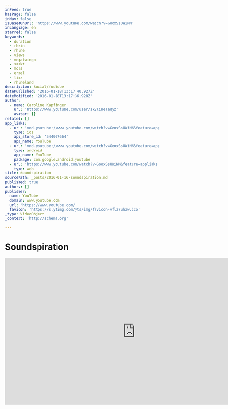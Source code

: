 ```yaml
---
inFeed: true
hasPage: false
inNav: false
isBasedOnUrl: 'https://www.youtube.com/watch?v=GooxSsUWiNM'
inLanguage: en
starred: false
keywords:
  - duration
  - rhein
  - rhine
  - views
  - megatwingo
  - sankt
  - moss
  - erpel
  - linz
  - rhineland
description: Social/YouTube
datePublished: '2016-01-18T13:17:40.927Z'
dateModified: '2016-01-18T13:17:36.928Z'
author:
  - name: Caroline Kapfinger
    url: 'https://www.youtube.com/user/skylineladyz'
    avatar: {}
related: []
app_links:
  - url: 'vnd.youtube://www.youtube.com/watch?v=GooxSsUWiNM&feature=applinks'
    type: ios
    app_store_id: '544007664'
    app_name: YouTube
  - url: 'vnd.youtube://www.youtube.com/watch?v=GooxSsUWiNM&feature=applinks'
    type: android
    app_name: YouTube
    package: com.google.android.youtube
  - url: 'https://www.youtube.com/watch?v=GooxSsUWiNM&feature=applinks'
    type: web
title: Soundspiration
sourcePath: _posts/2016-01-16-soundspiration.md
published: true
authors: []
publisher:
  name: YouTube
  domain: www.youtube.com
  url: 'https://www.youtube.com/'
  favicon: 'https://s.ytimg.com/yts/img/favicon-vflz7uhzw.ico'
_type: VideoObject
_context: 'http://schema.org'

---
```

# Soundspiration

<iframe src="https://cdn.embedly.com/widgets/media.html?src=https%3A%2F%2Fwww.youtube.com%2Fembed%2FGooxSsUWiNM%3Ffeature%3Doembed&amp;url=https%3A%2F%2Fwww.youtube.com%2Fwatch%3Fv%3DGooxSsUWiNM&amp;image=https%3A%2F%2Fi.ytimg.com%2Fvi%2FGooxSsUWiNM%2Fhqdefault.jpg&amp;key=b7d04c9b404c499eba89ee7072e1c4f7&amp;type=text%2Fhtml&amp;schema=youtube" width="854" height="480" scrolling="no" frameborder="0" allowfullscreen="allowfullscreen" style=""></iframe>